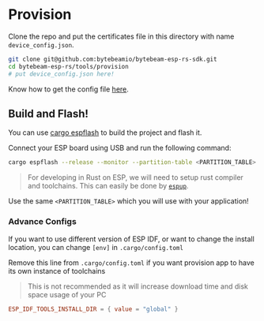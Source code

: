 # Provision

Clone the repo and put the certificates file in this directory with name `device_config.json`.

```sh
git clone git@github.com:bytebeamio/bytebeam-esp-rs-sdk.git
cd bytebeam-esp-rs/tools/provision
# put device_config.json here!
```
Know how to get the config file [here](https://bytebeam.io/docs/provisioning-a-device).

## Build and Flash!

You can use [cargo espflash](https://github.com/esp-rs/espflash) to build the project and flash it.

Connect your ESP board using USB and run the following command:
```sh
cargo espflash --release --monitor --partition-table <PARTITION_TABLE>
```

> For developing in Rust on ESP, we will need to setup rust compiler and toolchains. This can easily be done by [`espup`](https://esp-rs.github.io/book/installation/installation.html#espup).

Use the same `<PARTITION_TABLE>` which you will use with your application!

### Advance Configs

If you want to use different version of ESP IDF, or want to change the install location, you can change `[env]` in `.cargo/config.toml`

Remove this line from `.cargo/config.toml` if you want provision app to have its own instance of toolchains
> This is not recommended as it will increase download time and disk space usage of your PC

```toml
ESP_IDF_TOOLS_INSTALL_DIR = { value = "global" }
```

